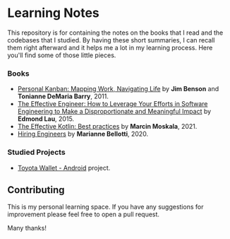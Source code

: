 # Learning Notes

This repository is for containing the notes on the books that I read and the codebases that I studied. By having these short summaries, I can recall them right afterward and it helps me a lot in my learning process. Here you'll find some of those little pieces.

### Books

* [Personal Kanban: Mapping Work, Navigating Life](books/personal-kanban.md) by **Jim Benson** and **Tonianne DeMaria Barry**, 2011.
* [The Effective Engineer: How to Leverage Your Efforts in Software Engineering to Make a Disproportionate and Meaningful Impact](books/effective-engineer.md) by **Edmond Lau**, 2015.
* [The Effective Kotlin: Best practices](books/effective-kotlin.md) by **Marcin Moskala**, 2021.
* [Hiring Engineers](books/hiring-engineers.md) by **Marianne Bellotti**, 2020.

### Studied Projects

* [Toyota Wallet - Android](studied-projects/toyota-wallet-android.md) project.

## Contributing

This is my personal learning space. If you have any suggestions for improvement please feel free to open a pull request.

Many thanks!
